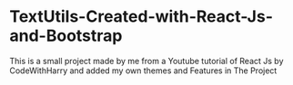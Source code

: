 # TextUtils-Created-with-React-Js-and-Bootstrap
This is a small project made by me from a Youtube  tutorial of React Js by CodeWithHarry and added my own themes and Features in The Project 
